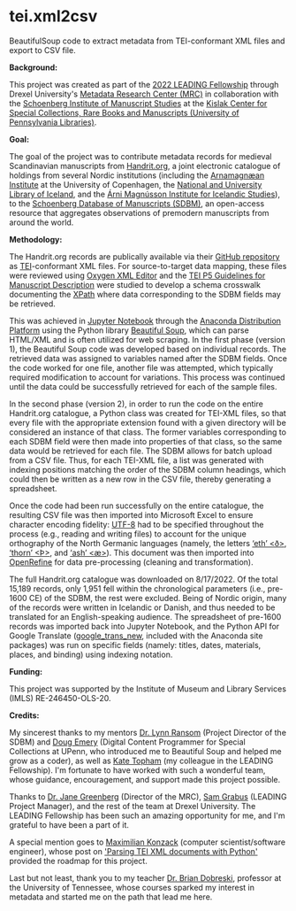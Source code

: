 # tei.xml2csv
BeautifulSoup code to extract metadata from TEI-conformant XML files and export to CSV file.

<b>Background:</b>

This project was created as part of the <a href="https://cci.drexel.edu/mrc/leading/">2022 LEADING Fellowship</a> through Drexel University's <a href="https://cci.drexel.edu/mrc/">Metadata Research Center (MRC)</a> in collaboration with the <a href="https://schoenberginstitute.org/">Schoenberg Institute of Manuscript Studies</a> at the <a href="https://www.library.upenn.edu/kislak">Kislak Center for Special Collections, Rare Books and Manuscripts (University of Pennsylvania Libraries)</a>.

<b>Goal:</b>

The goal of the project was to contribute metadata records for medieval Scandinavian manuscripts from <a href="https://handrit.is/?lang=en">Handrit.org</a>, a joint electronic catalogue of holdings from several Nordic institutions (including the <a href="https://nors.ku.dk/english/research/centres-and-groups/arnamagnaean/">Arnamagnæan Institute</a> at the University of Copenhagen, the <a href="http://landsbokasafn.is/index.php/english">National and University Library of Iceland</a>, and the <a href="https://www.arnastofnun.is/en/language">Árni Magnússon Institute for Icelandic Studies</a>), to the <a href="https://sdbm.library.upenn.edu/">Schoenberg Database of Manuscripts (SDBM)</a>, an open-access resource that aggregates observations of premodern manuscripts from around the world. 

<b>Methodology:</b>

The Handrit.org records are publically available via their <a href="https://github.com/Handrit">GitHub repository</a> as <a href="https://tei-c.org/">TEI</a>-conformant XML files. For source-to-target data mapping, these files were reviewed using <a href="https://www.oxygenxml.com/">Oxygen XML Editor</a> and the <a href="https://tei-c.org/release/doc/tei-p5-doc/en/html/MS.html">TEI P5 Guidelines for Manuscript Description</a> were studied to develop a schema crosswalk documenting the <a href="https://en.wikipedia.org/wiki/XPath">XPath</a> where data corresponding to the SDBM fields may be retrieved.

This was achieved in <a href="https://jupyter.org/">Jupyter Notebook</a> through the <a href="https://www.anaconda.com/">Anaconda Distribution Platform</a> using the Python library <a href="https://www.crummy.com/software/BeautifulSoup/bs4/doc/">Beautiful Soup</a>, which can parse HTML/XML and is often utilized for web scraping. In the first phase (version 1), the Beautiful Soup code was developed based on individual records. The retrieved data was assigned to variables named after the SDBM fields. Once the code worked for one file, another file was attempted, which typically required modification to account for variations. This process was continued until the data could be successfully retrieved for each of the sample files. 

In the second phase (version 2), in order to run the code on the entire Handrit.org catalogue, a Python class was created for TEI-XML files, so that every file with the appropriate extension found with a given directory will be considered an instance of that class. The former variables corresponding to each SDBM field were then made into properties of that class, so the same data would be retrieved for each file. The SDBM allows for batch upload from a CSV file. Thus, for each TEI-XML file, a list was generated with indexing positions matching the order of the SDBM column headings, which could then be written as a new row in the CSV file, thereby generating a spreadsheet.

Once the code had been run successfully on the entire catalogue, the resulting CSV file was then imported into Microsoft Excel to ensure character encoding fidelity: <a href=" https://en.wikipedia.org/wiki/UTF-8"> UTF-8</a> had to be specified throughout the process (e.g., reading and writing files) to account for the unique orthography of the North Germanic languages (namely, the letters <a href="https://en.wikipedia.org/wiki/Eth">‘eth’ <ð></a>, <a href="https://en.wikipedia.org/wiki/Thorn_(letter)">‘thorn’ <Þ></a>, and <a href="https://en.wikipedia.org/wiki/Æ"> ‘ash’ <æ></a>). This document was then imported into <a href="https://openrefine.org/">OpenRefine</a> for data pre-processing (cleaning and transformation).

The full Handrit.org catalogue was downloaded on 8/17/2022. Of the total 15,189 records, only 1,951 fell within the chronological parameters (i.e., pre-1600 CE) of the SDBM, the rest were excluded. Being of Nordic origin, many of the records were written in Icelandic or Danish, and thus needed to be translated for an English-speaking audience. The spreadsheet of pre-1600 records was imported back into Jupyter Notebook, and the Python API for Google Translate (<a href="https://pypi.org/project/google-trans-new/">google_trans_new</a>, included with the Anaconda site packages) was run on specific fields (namely: titles, dates, materials, places, and binding) using indexing notation.

<b>Funding:</b>
  
This project was supported by the Institute of Museum and Library Services (IMLS) RE-246450-OLS-20.

<b>Credits:</b>

My sincerest thanks to my mentors <a href="https://www.library.upenn.edu/detail/person/lynn-ransom">Dr. Lynn Ransom</a> (Project Director of the SDBM) and <a href="https://www.library.upenn.edu/detail/person/douglas-emery">Doug Emery</a> (Digital Content Programmer for Special Collections at UPenn, who introduced me to Beautiful Soup and helped me grow as a coder), as well as <a href="https://www.linkedin.com/in/kate-topham">Kate Topham</a> (my colleague in the LEADING Fellowship). I'm fortunate to have worked with such a wonderful team, whose guidance, encouragement, and support made this project possible.

Thanks to <a href="https://drexel.edu/cci/about/directory/G/Greenberg-Jane/">Dr. Jane Greenberg</a> (Director of the MRC), <a href="https://drexel.edu/cci/about/directory/G/Grabus-Samantha/">Sam Grabus</a> (LEADING Project Manager), and the rest of the team at Drexel University. The LEADING Fellowship has been such an amazing opportunity for me, and I'm grateful to have been a part of it.

A special mention goes to <a href="https://de.linkedin.com/in/maximilian-konzack-a94314a5">Maximilian Konzack</a> (computer scientist/software engineer), whose post on <a href="https://komax.github.io/blog/text/python/xml/parsing_tei_xml_python/">'Parsing TEI XML documents with Python'</a> provided the roadmap for this project.

Last but not least, thank you to my teacher <a href="https://www.linkedin.com/in/brian-dobreski-939b42b8">Dr. Brian Dobreski</a>, professor at the University of Tennessee, whose courses sparked my interest in metadata and started me on the path that lead me here.

